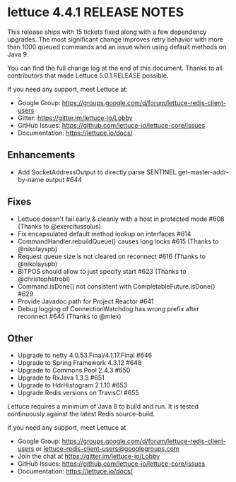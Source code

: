 lettuce 4.4.1 RELEASE NOTES
===========================

This release ships with 15 tickets fixed along with a few dependency upgrades. 
The most significant change improves retry behavior with more than 
1000 queued commands and an issue when using default methods on Java 9.

You can find the full change log at the end of this document. 
Thanks to all contributors that made Lettuce 5.0.1.RELEASE possible.

If you need any support, meet Lettuce at:

* Google Group: https://groups.google.com/d/forum/lettuce-redis-client-users
* Gitter: https://gitter.im/lettuce-io/Lobby
* GitHub Issues: https://github.com/lettuce-io/lettuce-core/issues
* Documentation: https://lettuce.io/docs/


Enhancements
------------
* Add SocketAddressOutput to directly parse SENTINEL get-master-addr-by-name output #644

Fixes
-----
* Lettuce doesn't fail early & cleanly with a host in protected mode #608 (Thanks to @exercitussolus)
* Fix encapsulated default method lookup on interfaces #614
* CommandHandler.rebuildQueue() causes long locks #615 (Thanks to @nikolayspb)
* Request queue size is not cleared on reconnect #616 (Thanks to @nikolayspb)
* BITPOS should allow to just specify start #623 (Thanks to @christophstrobl)
* Command.isDone() not consistent with CompletableFuture.isDone() #629
* Provide Javadoc path for Project Reactor #641
* Debug logging of ConnectionWatchdog has wrong prefix after reconnect #645 (Thanks to @mlex)

Other
-----
* Upgrade to netty 4.0.53.Final/4.1.17.Final #646
* Upgrade to Spring Framework 4.3.12 #648
* Upgrade to Commons Pool 2.4.3 #650
* Upgrade to RxJava 1.3.3 #651
* Upgrade to HdrHistogram 2.1.10 #653
* Upgrade Redis versions on TravisCI #655

Lettuce requires a minimum of Java 8 to build and run. It is tested continuously
against the latest Redis source-build.

If you need any support, meet Lettuce at

* Google Group: https://groups.google.com/d/forum/lettuce-redis-client-users
or lettuce-redis-client-users@googlegroups.com
* Join the chat at https://gitter.im/lettuce-io/Lobby
* GitHub Issues: https://github.com/lettuce-io/lettuce-core/issues
* Documentation: https://lettuce.io/docs/
